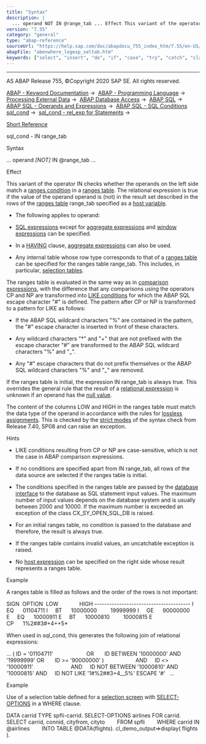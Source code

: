 ```yaml
---
title: "Syntax"
description: |
  ... operand NOT IN @range_tab ... Effect This variant of the operator IN checks whether the operands on the left side match a ranges condition(https://help.sap.com/doc/abapdocu_755_index_htm/7.55/en-US/abenranges_condition_glosry.htm 'Glossary Entry') in a ranges table(https://help.sap.
version: "7.55"
category: "general"
type: "abap-reference"
sourceUrl: "https://help.sap.com/doc/abapdocu_755_index_htm/7.55/en-US/abenwhere_logexp_seltab.htm"
abapFile: "abenwhere_logexp_seltab.htm"
keywords: ["select", "insert", "do", "if", "case", "try", "catch", "class", "data", "internal-table", "abenwhere", "logexp", "seltab"]
---
```


* * *

AS ABAP Release 755, ©Copyright 2020 SAP SE. All rights reserved.

[ABAP - Keyword Documentation](https://help.sap.com/doc/abapdocu_755_index_htm/7.55/en-US/abenabap.htm) →  [ABAP - Programming Language](https://help.sap.com/doc/abapdocu_755_index_htm/7.55/en-US/abenabap_reference.htm) →  [Processing External Data](https://help.sap.com/doc/abapdocu_755_index_htm/7.55/en-US/abenabap_language_external_data.htm) →  [ABAP Database Access](https://help.sap.com/doc/abapdocu_755_index_htm/7.55/en-US/abenabap_sql.htm) →  [ABAP SQL](https://help.sap.com/doc/abapdocu_755_index_htm/7.55/en-US/abenopensql.htm) →  [ABAP SQL - Operands and Expressions](https://help.sap.com/doc/abapdocu_755_index_htm/7.55/en-US/abenopen_sql_operands.htm) →  [ABAP SQL - SQL Conditions sql\_cond](https://help.sap.com/doc/abapdocu_755_index_htm/7.55/en-US/abenasql_cond.htm) →  [sql\_cond - rel\_exp for Statements](https://help.sap.com/doc/abapdocu_755_index_htm/7.55/en-US/abenosql_stmt_logexp.htm) → 

[Short Reference](https://help.sap.com/doc/abapdocu_755_index_htm/7.55/en-US/abensql_cond_shortref.htm)

sql\_cond - IN range\_tab

Syntax

... operand *\[*NOT*\]* IN @range\_tab ...

Effect

This variant of the operator IN checks whether the operands on the left side match a [ranges condition](https://help.sap.com/doc/abapdocu_755_index_htm/7.55/en-US/abenranges_condition_glosry.htm "Glossary Entry") in a [ranges table](https://help.sap.com/doc/abapdocu_755_index_htm/7.55/en-US/abenranges_table_glosry.htm "Glossary Entry"). The relational expression is true if the value of the operand operand is (not) in the result set described in the rows of the [ranges table](https://help.sap.com/doc/abapdocu_755_index_htm/7.55/en-US/abenranges_table_glosry.htm "Glossary Entry") range\_tab specified as a [host variable](https://help.sap.com/doc/abapdocu_755_index_htm/7.55/en-US/abenopen_sql_host_variables.htm).

-   The following applies to operand:

-   [SQL expressions](https://help.sap.com/doc/abapdocu_755_index_htm/7.55/en-US/abapsql_expr.htm) except for [aggregate expressions](https://help.sap.com/doc/abapdocu_755_index_htm/7.55/en-US/abapselect_aggregate.htm) and [window expressions](https://help.sap.com/doc/abapdocu_755_index_htm/7.55/en-US/abapselect_over.htm) can be specified.

-   In a [HAVING](https://help.sap.com/doc/abapdocu_755_index_htm/7.55/en-US/abaphaving_clause.htm) clause, [aggregate expressions](https://help.sap.com/doc/abapdocu_755_index_htm/7.55/en-US/abenaggregate_expression_glosry.htm "Glossary Entry") can also be used.

-   Any internal table whose row type corresponds to that of a [ranges table](https://help.sap.com/doc/abapdocu_755_index_htm/7.55/en-US/abenranges_table_glosry.htm "Glossary Entry") can be specified for the ranges table range\_tab. This includes, in particular, [selection tables](https://help.sap.com/doc/abapdocu_755_index_htm/7.55/en-US/abenselection_table_glosry.htm "Glossary Entry").

The ranges table is evaluated in the same way as in [comparison expressions](https://help.sap.com/doc/abapdocu_755_index_htm/7.55/en-US/abenlogexp_select_option.htm), with the difference that any comparisons using the operators CP and NP are transformed into [LIKE conditions](https://help.sap.com/doc/abapdocu_755_index_htm/7.55/en-US/abenwhere_logexp_like.htm) for which the ABAP SQL escape character "#" is defined. The pattern after CP or NP is transformed to a pattern for LIKE as follows:

-   If the ABAP SQL wildcard characters "%" are contained in the pattern, the "#" escape character is inserted in front of these characters.

-   Any wildcard characters "\*" and "+" that are not prefixed with the escape character "#" are transformed to the ABAP SQL wildcard characters "%" and "\_".

-   Any "#" escape characters that do not prefix themselves or the ABAP SQL wildcard characters "%" and "\_" are removed.

If the ranges table is initial, the expression IN range\_tab is always true. This overrides the general rule that the result of a [relational expression](https://help.sap.com/doc/abapdocu_755_index_htm/7.55/en-US/abenosql_stmt_logexp.htm) is unknown if an operand has the [null value](https://help.sap.com/doc/abapdocu_755_index_htm/7.55/en-US/abennull_value_glosry.htm "Glossary Entry").

The content of the columns LOW and HIGH in the ranges table must match the data type of the operand in accordance with the rules for [lossless assignments](https://help.sap.com/doc/abapdocu_755_index_htm/7.55/en-US/abenlossless_assignment_glosry.htm "Glossary Entry"). This is checked by the [strict modes](https://help.sap.com/doc/abapdocu_755_index_htm/7.55/en-US/abenopensql_strict_modes.htm) of the syntax check from Release 7.40, SP08 and can raise an exception.

Hints

-   LIKE conditions resulting from CP or NP are case-sensitive, which is not the case in ABAP comparison expressions.

-   If no conditions are specified apart from IN range\_tab, all rows of the data source are selected if the ranges table is initial.

-   The conditions specified in the ranges table are passed by the [database interface](https://help.sap.com/doc/abapdocu_755_index_htm/7.55/en-US/abendatabase_interface_glosry.htm "Glossary Entry") to the database as SQL statement input values. The maximum number of input values depends on the database system and is usually between 2000 and 10000. If the maximum number is exceeded an exception of the class CX\_SY\_OPEN\_SQL\_DB is raised.

-   For an initial ranges table, no condition is passed to the database and therefore, the result is always true.

-   If the ranges table contains invalid values, an uncatchable exception is raised.

-   No [host expression](https://help.sap.com/doc/abapdocu_755_index_htm/7.55/en-US/abenopen_sql_host_expressions.htm) can be specified on the right side whose result represents a ranges table.

Example

A ranges table is filled as follows and the order of the rows is not important:

SIGN  OPTION  LOW              HIGH
\---------------------------------------
I     EQ      01104711
I     BT      10000000         19999999
I     GE      90000000
E     EQ      10000911
E     BT      10000810         10000815
E     CP      1%2##3#+4++5\*

When used in sql\_cond, this generates the following join of relational expressions:

... ( ID = '01104711'                      OR
      ID BETWEEN '10000000' AND '19999999' OR
      ID >= '90000000' )                     AND
    ID <> '10000911'                         AND
    ID NOT BETWEEN '10000810' AND '10000815' AND
    ID NOT LIKE '1#%2##3+4\_\_5%' ESCAPE '#'   ...

Example

Use of a selection table defined for a [selection screen](https://help.sap.com/doc/abapdocu_755_index_htm/7.55/en-US/abenselection_screen_glosry.htm "Glossary Entry") with [SELECT-OPTIONS](https://help.sap.com/doc/abapdocu_755_index_htm/7.55/en-US/abapselect-options_shortref.htm) in a WHERE clause.

DATA carrid TYPE spfli-carrid.
SELECT-OPTIONS airlines FOR carrid.
SELECT carrid, connid, cityfrom, cityto
       FROM spfli
       WHERE carrid IN @airlines
       INTO TABLE @DATA(flights).
cl\_demo\_output=>display( flights ).